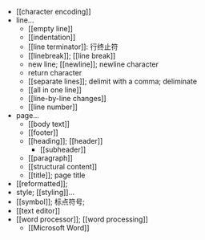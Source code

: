 - [[character encoding]]
- line...
    - [[empty line]]
    - [[indentation]]
    - [[line terminator]]: 行终止符
    - [[linebreak]]; [[line break]]
    - new line; [[newline]]; newline character
    - return character
    - [[separate lines]]; delimit with a comma; deliminate
    - [[all in one line]]
    - [[line-by-line changes]]
    - [[line number]]
- page...
    - [[body text]]
    - [[footer]]
    - [[heading]]; [[header]]
        - [[subheader]]
    - [[paragraph]]
    - [[structural content]]
    - [[title]]; page title
- [[reformatted]];
- style; [[styling]]...
- [[symbol]]; 标点符号;
- [[text editor]]
- [[word processor]]; [[word processing]]
    - [[Microsoft Word]]
